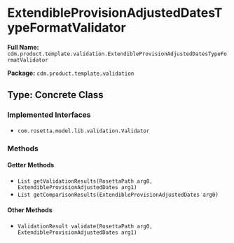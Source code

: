 # ExtendibleProvisionAdjustedDatesTypeFormatValidator

**Full Name:** `cdm.product.template.validation.ExtendibleProvisionAdjustedDatesTypeFormatValidator`

**Package:** `cdm.product.template.validation`

## Type: Concrete Class

### Implemented Interfaces

- `com.rosetta.model.lib.validation.Validator`

### Methods

#### Getter Methods

- `List getValidationResults(RosettaPath arg0, ExtendibleProvisionAdjustedDates arg1)`
- `List getComparisonResults(ExtendibleProvisionAdjustedDates arg0)`

#### Other Methods

- `ValidationResult validate(RosettaPath arg0, ExtendibleProvisionAdjustedDates arg1)`


